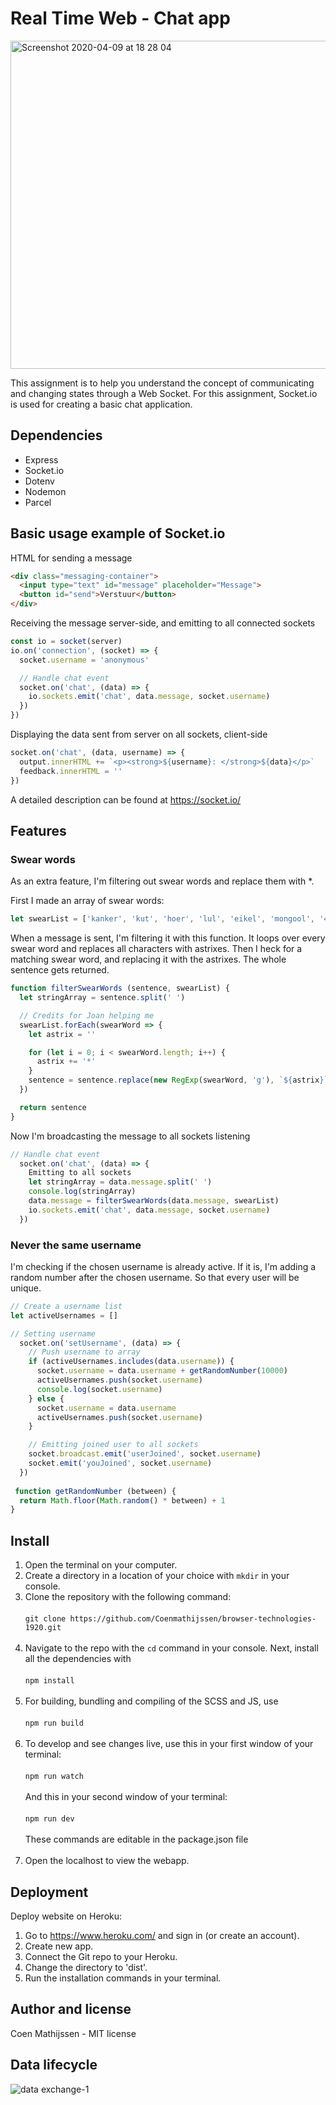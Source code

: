 # Real Time Web - Chat app

<img width="525" alt="Screenshot 2020-04-09 at 18 28 04" src="https://user-images.githubusercontent.com/43337909/78917958-ed65b880-7a8f-11ea-8321-dcc7a99fb7d6.png">


This assignment is to help you understand the concept of communicating and changing states through a Web Socket. For this assignment, Socket.io is used for creating a basic chat application.

## Dependencies
- Express
- Socket.io
- Dotenv
- Nodemon
- Parcel

## Basic usage example of Socket.io
HTML for sending a message

```html
<div class="messaging-container">
  <input type="text" id="message" placeholder="Message">
  <button id="send">Verstuur</button>
</div>
```

Receiving the message server-side, and emitting to all connected sockets

```javascript
const io = socket(server)
io.on('connection', (socket) => {
  socket.username = 'anonymous'

  // Handle chat event
  socket.on('chat', (data) => {
    io.sockets.emit('chat', data.message, socket.username)
  })
})
```

Displaying the data sent from server on all sockets, client-side

```javascript
socket.on('chat', (data, username) => {
  output.innerHTML += `<p><strong>${username}: </strong>${data}</p>`
  feedback.innerHTML = ''
})
```

A detailed description can be found at https://socket.io/

## Features
### Swear words
As an extra feature, I'm filtering out swear words and replace them with *. 

First I made an array of swear words:

```javascript 
let swearList = ['kanker', 'kut', 'hoer', 'lul', 'eikel', 'mongool', '4r5e', '5h1t', '5hit', 'a55', 'anal', 'anus', 'ar5e', 'arrse', 'arse', 'ass', 'ass-fucker', 'asses', 'assfucker', 'assfukka', 'asshole', 'assholes', 'asswhole', 'a_s_s', 'b!tch', 'b00bs', 'b17ch', 'b1tch', 'ballbag', 'balls', 'ballsack', 'bastard', 'beastial', 'beastiality', 'bellend', 'bestial', 'bestiality', 'bi+ch', 'biatch', 'bitch', 'bitcher', 'bitchers', 'bitches', 'bitchin', 'bitching', 'bloody', 'blow job', 'blowjobs', 'boiolas', 'bollock', 'bollok', 'boner', 'boob', 'boobs', 'booobs', 'boooobs', 'booooobs', 'booooooobs', 'breasts', 'buceta', 'bugger', 'bum', 'bunny fucker', 'butt', 'butthole', 'buttmuch', 'buttplug', 'c0ck', 'c0cksucker', 'carpet muncher', 'cawk', 'chink', 'cipa', 'cl1t', 'clit', 'clitoris', 'clits', 'cnut', 'cock', 'cock-sucker', 'cockface', 'cockhead', 'cockmunch', 'cockmuncher', 'cocks', 'cocksuck', 'cocksucked', 'cocksucker', 'cocksucking', 'cocksucks', 'cocksuka', 'cocksukka', 'cok', 'cokmuncher', 'coksucka', 'coon', 'cox', 'crap', 'cum', 'cummer', 'cumming', 'cums', 'cumshot', 'cunilingus', 'cunillingus', 'cunnilingus', 'cunt', 'cuntlick', 'cuntlicker', 'cuntlicking', 'cunts', 'cyalis', 'cyberfuc', 'cyberfuck', 'cyberfucked', 'cyberfucker', 'cyberfuckers', 'cyberfucking', 'd1ck', 'damn', 'dick', 'dickhead', 'dildo', 'dildos', 'dink', 'dinks', 'dirsa', 'dlck', 'dog-fucker', 'doggin', 'dogging', 'donkeyribber', 'doosh', 'duche', 'dyke', 'ejaculate', 'ejaculated', 'ejaculates', 'ejaculating', 'ejaculatings', 'ejaculation', 'ejakulate', 'f4nny', 'fag', 'fagging', 'faggitt', 'faggot', 'faggs', 'fagot', 'fagots', 'fags', 'fanny', 'fannyflaps', 'fannyfucker', 'fanyy', 'fatass', 'fcuk', 'fcuker', 'fcuking', 'feck', 'fecker', 'felching', 'fellate', 'fellatio', 'fingerfuck', 'fingerfucked', 'fingerfucker', 'fingerfuckers', 'fingerfucking', 'fingerfucks', 'fistfuck', 'fistfucked', 'fistfucker', 'fistfuckers', 'fistfucking', 'fistfuckings', 'fistfucks', 'flange', 'fook', 'fooker', 'fuck', 'fucka', 'fucked', 'fucker', 'fuckers', 'fuckhead', 'fuckheads', 'fuckin', 'fucking', 'fuckings', 'fuckingshitmotherfucker', 'fuckme', 'fucks', 'fuckwhit', 'fuckwit', 'fudge packer', 'fudgepacker', 'fuk', 'fuker', 'fukker', 'fukkin', 'fuks', 'fukwhit', 'fukwit', 'fux', 'fux0r', 'f_u_c_k', 'gangbang', 'gangbanged', 'gangbangs', 'gaylord', 'gaysex', 'goatse', 'God', 'god-dam', 'god-damned', 'goddamn', 'goddamned', 'hardcoresex', 'hell', 'heshe', 'hoar', 'hoare', 'hoer', 'homo', 'hore', 'horniest', 'horny', 'hotsex', 'jack-off', 'jackoff', 'jap', 'jerk-off', 'jism', 'jiz', 'jizm', 'jizz', 'kawk', 'knob', 'knobead', 'knobed', 'knobend', 'knobhead', 'knobjocky', 'knobjokey', 'kock', 'kondum', 'kondums', 'kum', 'kummer', 'kumming', 'kums', 'kunilingus', 'l3i+ch', 'l3itch', 'labia', 'lust', 'lusting', 'm0f0', 'm0fo', 'm45terbate', 'ma5terb8', 'ma5terbate', 'masochist', 'master-bate', 'masterb8', 'masterbat*', 'masterbat3', 'masterbate', 'masterbation', 'masterbations', 'masturbate', 'mo-fo', 'mof0', 'mofo', 'mothafuck', 'mothafucka', 'mothafuckas', 'mothafuckaz', 'mothafucked', 'mothafucker', 'mothafuckers', 'mothafuckin', 'mothafucking', 'mothafuckings', 'mothafucks', 'mother fucker', 'motherfuck', 'motherfucked', 'motherfucker', 'motherfuckers', 'motherfuckin', 'motherfucking', 'motherfuckings', 'motherfuckka', 'motherfucks', 'muff', 'mutha', 'muthafecker', 'muthafuckker', 'muther', 'mutherfucker', 'n1gga', 'n1gger', 'nazi', 'nigg3r', 'nigg4h', 'nigga', 'niggah', 'niggas', 'niggaz', 'nigger', 'niggers', 'nob', 'nob jokey', 'nobhead', 'nobjocky', 'nobjokey', 'numbnuts', 'nutsack', 'orgasim', 'orgasims', 'orgasm', 'orgasms', 'p0rn', 'pawn', 'pecker', 'penis', 'penisfucker', 'phonesex', 'phuck', 'phuk', 'phuked', 'phuking', 'phukked', 'phukking', 'phuks', 'phuq', 'pigfucker', 'pimpis', 'piss', 'pissed', 'pisser', 'pissers', 'pisses', 'pissflaps', 'pissin', 'pissing', 'pissoff', 'poop', 'porn', 'porno', 'pornography', 'pornos', 'prick', 'pricks', 'pron', 'pube', 'pusse', 'pussi', 'pussies', 'pussy', 'pussys', 'rectum', 'retard', 'rimjaw', 'rimming', 's hit', 's.o.b.', 'sadist', 'schlong', 'screwing', 'scroat', 'scrote', 'scrotum', 'semen', 'sex', 'sh!+', 'sh!t', 'sh1t', 'shag', 'shagger', 'shaggin', 'shagging', 'shemale', 'shi+', 'shit', 'shitdick', 'shite', 'shited', 'shitey', 'shitfuck', 'shitfull', 'shithead', 'shiting', 'shitings', 'shits', 'shitted', 'shitter', 'shitters', 'shitting', 'shittings', 'shitty', 'skank', 'slut', 'sluts', 'smegma', 'smut', 'snatch', 'son-of-a-bitch', 'spac', 'spunk', 's_h_i_t', 't1tt1e5', 't1tties', 'teets', 'teez', 'testical', 'testicle', 'tit', 'titfuck', 'tits', 'titt', 'tittie5', 'tittiefucker', 'titties', 'tittyfuck', 'tittywank', 'titwank', 'tosser', 'turd', 'tw4t', 'twat', 'twathead', 'twatty', 'twunt', 'twunter', 'v14gra', 'v1gra', 'vagina', 'viagra', 'vulva', 'w00se', 'wang', 'wank', 'wanker', 'wanky', 'whoar', 'whore', 'willies', 'willy', 'xrated', 'xxx']
```

When a message is sent, I'm filtering it with this function. It loops over every swear word and replaces all characters with astrixes. Then I heck for a matching swear word, and replacing it with the astrixes. The whole sentence gets returned.

```javascript
function filterSwearWords (sentence, swearList) {
  let stringArray = sentence.split(' ')

  // Credits for Joan helping me
  swearList.forEach(swearWord => {
    let astrix = ''

    for (let i = 0; i < swearWord.length; i++) {
      astrix += '*'
    }
    sentence = sentence.replace(new RegExp(swearWord, 'g'), `${astrix}`)
  })

  return sentence
}
```

Now I'm broadcasting the message to all sockets listening

```javascript
// Handle chat event
  socket.on('chat', (data) => {
    Emitting to all sockets
    let stringArray = data.message.split(' ')
    console.log(stringArray)
    data.message = filterSwearWords(data.message, swearList)
    io.sockets.emit('chat', data.message, socket.username)
  })
```

### Never the same username
I'm checking if the chosen username is already active. If it is, I'm adding a random number after the chosen username. So that every user will be unique.

```javascript
// Create a username list
let activeUsernames = []

// Setting username
  socket.on('setUsername', (data) => {
    // Push username to array
    if (activeUsernames.includes(data.username)) {
      socket.username = data.username + getRandomNumber(10000)
      activeUsernames.push(socket.username)
      console.log(socket.username)
    } else {
      socket.username = data.username
      activeUsernames.push(socket.username)
    }

    // Emitting joined user to all sockets
    socket.broadcast.emit('userJoined', socket.username)
    socket.emit('youJoined', socket.username)
  })
  
 function getRandomNumber (between) {
  return Math.floor(Math.random() * between) + 1
}
```

## Install
1. Open the terminal on your computer.
2. Create a directory in a location of your choice with `mkdir` in your console.
3. Clone the repository with the following command:
<br></br>
`git clone https://github.com/Coenmathijssen/browser-technologies-1920.git`
<br></br>
4. Navigate to the repo with the `cd` command in your console. Next, install all the dependencies with 
<br></br>
`npm install`
<br></br>
5. For building, bundling and compiling of the SCSS and JS, use
<br></br>
`npm run build`
<br></br>
6. To develop and see changes live, use this in your first window of your terminal:
<br></br>
`npm run watch`
<br></br>
And this in your second window of your terminal:
<br></br>
`npm run dev`
<br></br>
These commands are editable in the package.json file
<br></br>
6. Open the localhost to view the webapp.

## Deployment
Deploy website on Heroku:
1. Go to https://www.heroku.com/ and sign in (or create an account).
2. Create new app.
3. Connect the Git repo to your Heroku.
4. Change the directory to 'dist'.
5. Run the installation commands in your terminal.

## Author and license
Coen Mathijssen - MIT license

## Data lifecycle
![data exchange-1](https://user-images.githubusercontent.com/43337909/79555563-18f42e80-80a0-11ea-9e03-c62261ddb827.png)
